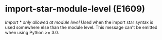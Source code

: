 # import-star-module-level (E1609)
*Import \* only allowed at module level* Used when the import star
syntax is used somewhere else than the module level. This message can\'t
be emitted when using Python \>= 3.0.
